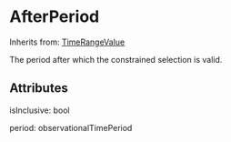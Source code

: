 
# AfterPeriod

Inherits from: [TimeRangeValue](TimeRangeValue.md)



The period after which the constrained selection is valid.

## Attributes

isInclusive: bool

period: observationalTimePeriod






